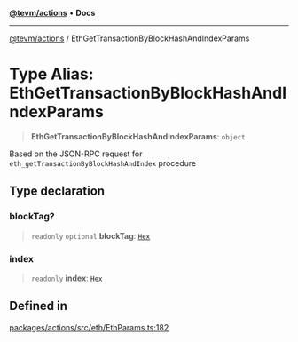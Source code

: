 [**@tevm/actions**](../README.md) • **Docs**

***

[@tevm/actions](../globals.md) / EthGetTransactionByBlockHashAndIndexParams

# Type Alias: EthGetTransactionByBlockHashAndIndexParams

> **EthGetTransactionByBlockHashAndIndexParams**: `object`

Based on the JSON-RPC request for `eth_getTransactionByBlockHashAndIndex` procedure

## Type declaration

### blockTag?

> `readonly` `optional` **blockTag**: [`Hex`](Hex.md)

### index

> `readonly` **index**: [`Hex`](Hex.md)

## Defined in

[packages/actions/src/eth/EthParams.ts:182](https://github.com/qbzzt/tevm-monorepo/blob/main/packages/actions/src/eth/EthParams.ts#L182)
